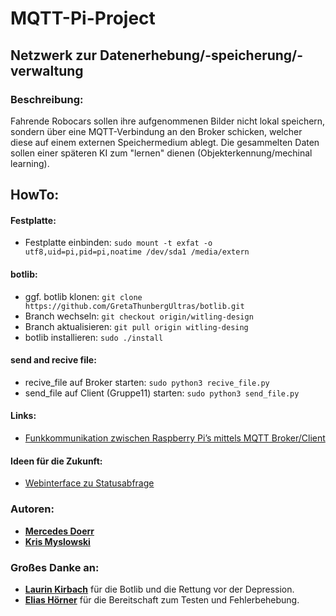 # MQTT-Pi-Project
## Netzwerk zur Datenerhebung/-speicherung/-verwaltung

### Beschreibung:
Fahrende Robocars sollen ihre aufgenommenen Bilder nicht lokal speichern, sondern über eine MQTT-Verbindung an den Broker schicken, welcher diese auf einem externen Speichermedium ablegt. Die gesammelten Daten sollen einer späteren KI zum "lernen" dienen (Objekterkennung/mechinal learning).

## HowTo:

#### Festplatte:
- Festplatte einbinden:  `sudo mount -t exfat -o utf8,uid=pi,pid=pi,noatime /dev/sda1 /media/extern`

#### botlib:
- ggf. botlib klonen:  `git clone https://github.com/GretaThunbergUltras/botlib.git`
- Branch wechseln:  `git checkout origin/witling-design`
- Branch aktualisieren: `git pull origin witling-desing`
- botlib installieren:  `sudo ./install`

#### send and recive file:
- recive_file auf Broker starten: `sudo python3 recive_file.py`
- send_file auf Client (Gruppe11) starten:  `sudo python3 send_file.py`

#### Links:
- [Funkkommunikation zwischen Raspberry Pi’s mittels MQTT Broker/Client](https://tutorials-raspberrypi.de/datenaustausch-raspberry-pi-mqtt-broker-client/)

#### Ideen für die Zukunft:
- [Webinterface zu Statusabfrage](https://github.com/fabaff/mqtt-panel)


### Autoren:
* __[Mercedes Doerr](https://github.com/CEDY20)__
* __[Kris Myslowski](https://github.com/Nutzernam3)__

### Großes Danke an:
* __[Laurin Kirbach](https://github.com/witling)__
für die Botlib und die Rettung vor der Depression.
* __[Elias Hörner](https://github.com/eliaspr)__
für die Bereitschaft zum Testen und Fehlerbehebung.







